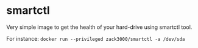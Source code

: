smartctl
========

Very simple image to get the health of your hard-drive using smartctl tool.

For instance:
`docker run --privileged zack3000/smartctl -a /dev/sda`

